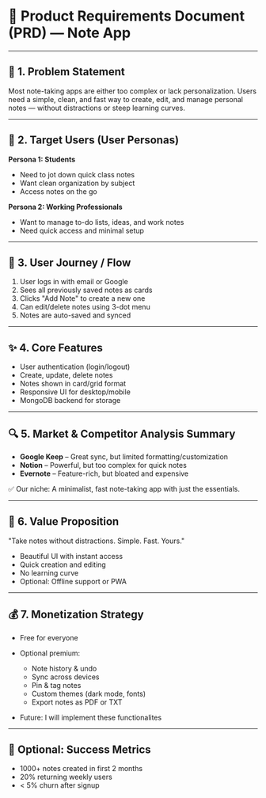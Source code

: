 
# 📄 Product Requirements Document (PRD) — Note App

---

## 🧩 1. Problem Statement

Most note-taking apps are either too complex or lack personalization. Users need a simple, clean, and fast way to create, edit, and manage personal notes — without distractions or steep learning curves.

---

## 👥 2. Target Users (User Personas)

**Persona 1: Students**
- Need to jot down quick class notes
- Want clean organization by subject
- Access notes on the go

**Persona 2: Working Professionals**
- Want to manage to-do lists, ideas, and work notes
- Need quick access and minimal setup

---

## 🚶 3. User Journey / Flow

1. User logs in with email or Google
2. Sees all previously saved notes as cards
3. Clicks "Add Note" to create a new one
4. Can edit/delete notes using 3-dot menu
5. Notes are auto-saved and synced

---

## ✨ 4. Core Features

- User authentication (login/logout)
- Create, update, delete notes
- Notes shown in card/grid format
- Responsive UI for desktop/mobile
- MongoDB backend for storage

---

## 🔍 5. Market & Competitor Analysis Summary

- **Google Keep** – Great sync, but limited formatting/customization
- **Notion** – Powerful, but too complex for quick notes
- **Evernote** – Feature-rich, but bloated and expensive

✅ Our niche: A minimalist, fast note-taking app with just the essentials.

---

## 💎 6. Value Proposition

"Take notes without distractions. Simple. Fast. Yours."

- Beautiful UI with instant access
- Quick creation and editing
- No learning curve
- Optional: Offline support or PWA

---

## 💰 7. Monetization Strategy

- Free for everyone
- Optional premium:
  - Note history & undo
  - Sync across devices
  - Pin & tag notes
  - Custom themes (dark mode, fonts)
  - Export notes as PDF or TXT

- Future: I will implement these functionalites 

---

## 📌 Optional: Success Metrics

- 1000+ notes created in first 2 months
- 20% returning weekly users
- < 5% churn after signup
